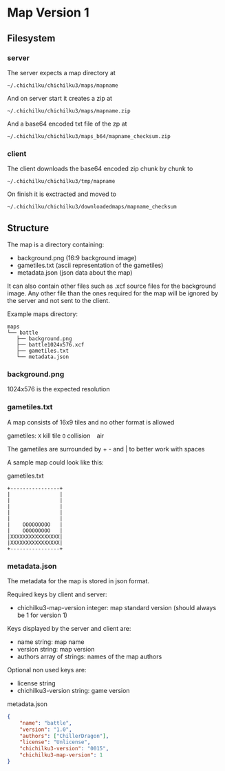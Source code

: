 # Map Version 1

## Filesystem

### server

The server expects a map directory at

    ~/.chichilku/chichilku3/maps/mapname

And on server start it creates a zip at

    ~/.chichilku/chichilku3/maps/mapname.zip

And a base64 encoded txt file of the zp at

    ~/.chichilku/chichilku3/maps_b64/mapname_checksum.zip

### client

The client downloads the base64 encoded zip chunk by chunk to

    ~/.chichilku/chichilku3/tmp/mapname

On finish it is exctracted and moved to

    ~/.chichilku/chichilku3/downloadedmaps/mapname_checksum



## Structure

The map is a directory containing:

 - background.png (16:9 background image)
 - gametiles.txt (ascii representation of the gametiles)
 - metadata.json (json data about the map)

It can also contain other files such as .xcf source files for the background image.
Any other file than the ones required for the map will be ignored by the server and not sent to the client.


Example maps directory:

    maps
    └── battle
       ├── background.png
       ├── battle1024x576.xcf
       ├── gametiles.txt
       └── metadata.json

### background.png

1024x576 is the expected resolution

### gametiles.txt

A map consists of 16x9 tiles and no other format is allowed

gametiles:
  `X`     kill tile
  `O`     collision
  ` `     air

The gametiles are surrounded by + - and | to better work with spaces

A sample map could look like this:

gametiles.txt
```
+----------------+
|                |
|                |
|                |
|                |
|                |
|    OOOOOOOOO   |
|    OOOOOOOOO   |
|XXXXXXXXXXXXXXXX|
|XXXXXXXXXXXXXXXX|
+----------------+
```

### metadata.json

The metadata for the map is stored in json format.

Required keys by client and server:
 - chichilku3-map-version
    integer: map standard version (should always be 1 for version 1)

Keys displayed by the server and client are:
 - name
    string: map name
 - version
    string: map version
 - authors
    array of strings: names of the map authors

Optional non used keys are:
 - license
    string
 - chichilku3-version
    string: game version

metadata.json
```json
{
    "name": "battle",
    "version": "1.0",
    "authors": ["ChillerDragon"],
    "license": "Unlicense",
    "chichilku3-version": "0015",
    "chichilku3-map-version": 1
}
```
